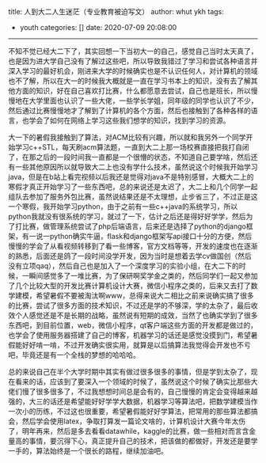 title: 人到大二人生迷茫（专业教育被迫写文）
author: whut ykh
tags:
  - youth
categories: []
date: 2020-07-09 20:08:00
---
不知不觉已经大二下了，其实回想一下当初大一的自己，感觉自己当时太天真了，也是因为进大学自己没有了解过这些吧，所以导致我错过了学习和尝试各种语言并深入学习的最好机会，刚进来大学的时候确实也是不认识任何人，对计算机的领域也不了解，所以在大一的时候我大概就是一直在学习书本上的知识，没有去了解其他方面的知识，好在自己喜欢打比赛，什么都愿意去尝试，自己也是班长，所以慢慢地在大学里面也认识了一些大佬，一些学长学姐，同年级的同学也认识了不少，然后通过比赛慢慢地才了解到了计算机的各个方面，然后也接触到了各种各样的语言，也学会了如何在网络上学习这些我们想学的知识，找到学习的资源。

大一下的暑假我接触到了算法，对ACM比较有兴趣，所以就和我另外一个同学开始学习c++STL，每天刷acm算法题，一直到大二上那一场校赛直接把我打自闭了，在那之后的一段时间我一直都是一个很懵的状态，不知道自己要学啥，然后还有一些其他原因所以就导致大二上也没有学什么技术，虽然说这个时候我开始学习java，但是在b站上看完视频以后我还是觉得对java不是特别感冒，大概大二上的寒假才真正开始学习了一些东西吧，总的来说还是太迟了，大二上和几个同学一起组队去参加了服务外包比赛，虽然说结果还是不太理想，止步省三了，不过正是这一个寒假，我开始学习python，由于之前有一些c++java的系统学习，所以python我就没有很系统的学习，就过了一下，估计之后还是得好好学学，然后为了打比赛，做管理系统尝试了php后端语言，后来还是选择了python的django框架，有一说一python确实牛逼，flask和django框架写api接口十分的方便，然后慢慢的学会了从看视频转移到了看一些博客，官方文档等等，开发的速度也在逐渐的熟悉，后面还是鸽了一段时间没学开发，因为当时是想着去学cv做国创（然后没有立项qaq），然后自己也是加入了一个深度学习的实验小组，在大二下的时候，一瞬间感觉多了一堆比赛，为了保研啊奖学金之类的，然后同学们一起又参加了几个比较大型的开发比赛计算机设计大赛，微信小程序之类的，后来又去打了数学建模，希望暑假不要被淘汰啊www，总得来说大二相比之前来说确实搞了很多的比赛，尝试了很多方面的技术知识，不过还是学的不够深，学的太杂了，最后收效个人感觉还是不是长期的战略，虽然说有短期的成效，当然了也确实学到了很多东西吧，到目前位置，web，微信小程序，qt客户端这些方面的开发都是做过的，也学会了使用服务器搭建了自己的博客，机器学习的话还是感觉没摸到门，希望暑假能好好啃一啃，不过开发确实很实用，就算是以后搞算法我觉得会开发也不亏吧，毕竟还是有一个全栈的梦想的哈哈哈。

总的来说自己在半个大学时期中其实有做过很多很多的事情，但是学到太杂了，现在看来的话，应该到了要深入一个领域的时候了，虽然说这个时候了确实比那些大佬们慢了很多很多了，不过我想想时间总是会有的，自己慢慢的肯定会变得越来越强的，大三的话还是希望能好好学学大数据，机器学习等算法吧，把数学建模当作一次小的历练，不过这也很重要，希望暑假能好好学算法，把常用的那些算法都搞会，然后学会使用latex，争取打算发一篇论文啥的，计算机设计大赛今年太伤了，明年再来，然后是多去看看datawhile，kaggle的比赛，做一些相对而言含金量高的事情，要沉得下心，真正提升自己的技术，把该做的都做好，开发还是要学一手的，算法始终是一个很长的路程，继续加油吧。

